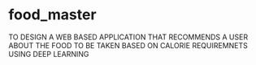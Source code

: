 # food_master
TO DESIGN A WEB BASED APPLICATION THAT RECOMMENDS A USER ABOUT THE FOOD TO BE TAKEN BASED ON CALORIE REQUIREMNETS USING DEEP LEARNING
